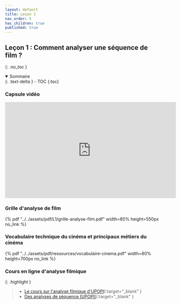 ```yaml
---
layout: default
title: Leçon 1
nav_order: 5
has_children: true
published: true
---
```


## Leçon 1 : Comment analyser une séquence de film ?
{: .no_toc }

<details open markdown="block">
  <summary>
    Sommaire
  </summary>
  {: .text-delta }
- TOC
{:toc}
</details>

### Capsule vidéo

<iframe width="560" height="315" src="https://www.youtube.com/embed/C72XqGWIcho?si=D-R34eEBQtNB-yqt" title="YouTube video player" frameborder="0" allow="accelerometer; autoplay; clipboard-write; encrypted-media; gyroscope; picture-in-picture; web-share" referrerpolicy="strict-origin-when-cross-origin" allowfullscreen></iframe>

### Grille d'analyse de film 

{% pdf "../../assets/pdf/L1/grille-analyse-film.pdf" width=80% height=550px no_link %}

### Vocabulaire technique du cinéma et principaux métiers du cinéma

{% pdf "../../assets/pdf/ressources/vocabulaire-cinema.pdf" width=80% height=700px no_link %}

### Cours en ligne d'analyse filmique

{: .highlight }
> - [Le cours sur l'analyse filmique d'UPOPI](https://upopi.ciclic.fr/vocabulaire/){:target="_blank" } 
> - [Des analyses de séquence (UPOPI)](https://upopi.ciclic.fr/analyser/le-cinema-la-loupe){:target="_blank" }




